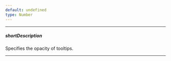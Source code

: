 ```yaml
---
default: undefined
type: Number
---
```

---
##### shortDescription
Specifies the opacity of tooltips.

---

